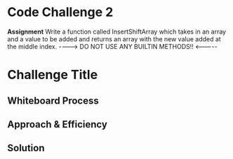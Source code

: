 # Code Challenge 2

**Assignment**
Write a function called InsertShiftArray which takes in an array and a value to be added and returns an array with the new value added at the middle index.
----> DO NOT USE ANY BUILTIN METHODS!! <-----

# Challenge Title
<!-- Description of the challenge -->

## Whiteboard Process
<!-- Embedded whiteboard image -->

## Approach & Efficiency
<!-- What approach did you take? Why? What is the Big O space/time for this approach? -->

## Solution
<!-- Show how to run your code, and examples of it in action -->
